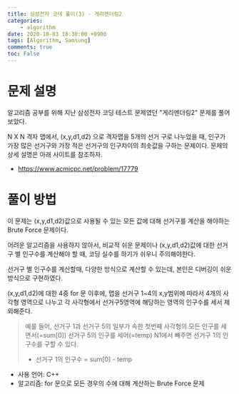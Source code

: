 ```yaml
---
title: 삼성전자 코테 풀이(3) - 게리멘더링2
categories:
    - algorithm
date: 2020-10-03 18:30:00 +0900
tags: [Algorithm, Samsung]        
comments: true
toc: False
---
```


문제 설명
==================================================================================================
알고리즘 공부를 위해 지난 삼성전자 코딩 테스트 문제였던 "게리멘더링2" 문제를 풀어보았다. 

N X N 격자 맵에서, (x,y,d1,d2) 으로 격자맵을 5개의 선거 구로 나누었을 때, 인구가 가장 많은 선거구와 가장 적은 선거구의 인구차이의 최솟값을
구하는 문제이다. 문제의 상세 설명은 아래 사이트를 참조하자.
- <https://www.acmicpc.net/problem/17779>
 
풀이 방법
=======================================================================================================

이 문제는 (x,y,d1,d2)값으로 사용될 수 있는 모든 값에 대해 선거구를 계산을 해야하는 Brute Force 문제이다.

어려운 알고리즘을 사용하지 않아서, 비교적 쉬운 문제이나 (x,y,d1,d2)값에 대한 선거구 별 인구수를 계산해야 할 때, 코딩 실수를 하기가 쉬우니 주의해야한다.

선거구 별 인구수를 계산할때, 다양한 방식으로 계산할 수 있는데, 본인은 디버깅이 쉬운방식으로 구현하였다.

(x,y,d1,d2)에 대한 4중 for 문 이후에, 맵을 선거구 1~4의 x,y범위에 따라서 4개의 사각형 영역으로 나누고 각 사각형에서 선거구5영역에 해당하는 영역의 인구수를 세서 제외해준다. 

>예를 들어, 선거구 1과 선거구 5의 일부가 속한 첫번째 사각형의 모든 인구를 세면서(=sum[0]) 선거구 5의 인구를 세어(=temp) N1에서 빼주면 선거구 1의 인구수를 구할 수 있다.
> - 선거구 1의 인구수 = sum[0] - temp
 
- 사용 언어: C++
- 알고리즘: for 문으로 모든 경우의 수에 대해 계산하는 Brute Force 문제
<script src="https://gist.github.com/HyunjiEllenPak/88cdc1d22ef84cdadb8eab8b20cda37a.js"></script>